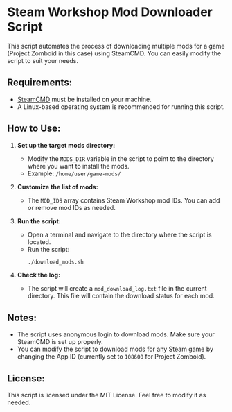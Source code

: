 # Steam Workshop Mod Downloader Script

This script automates the process of downloading multiple mods for a game (Project Zomboid in this case) using SteamCMD. You can easily modify the script to suit your needs.

## Requirements:
- [SteamCMD](https://developer.valvesoftware.com/wiki/SteamCMD) must be installed on your machine.
- A Linux-based operating system is recommended for running this script.

## How to Use:

1. **Set up the target mods directory:**
   - Modify the `MODS_DIR` variable in the script to point to the directory where you want to install the mods.
   - Example: `/home/user/game-mods/`

2. **Customize the list of mods:**
   - The `MOD_IDS` array contains Steam Workshop mod IDs. You can add or remove mod IDs as needed.

3. **Run the script:**
   - Open a terminal and navigate to the directory where the script is located.
   - Run the script:
     ```bash
     ./download_mods.sh
     ```

4. **Check the log:**
   - The script will create a `mod_download_log.txt` file in the current directory. This file will contain the download status for each mod.

## Notes:
- The script uses anonymous login to download mods. Make sure your SteamCMD is set up properly.
- You can modify the script to download mods for any Steam game by changing the App ID (currently set to `108600` for Project Zomboid).

## License:
This script is licensed under the MIT License. Feel free to modify it as needed.
